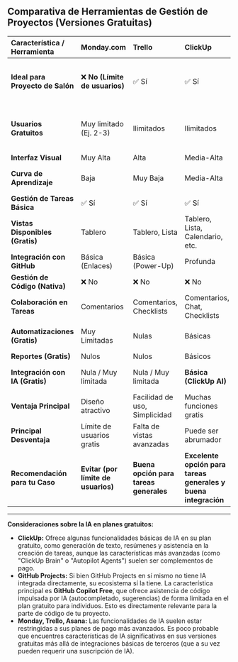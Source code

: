 
## Comparativa de Herramientas de Gestión de Proyectos (Versiones Gratuitas)

| Característica / Herramienta | Monday.com | Trello | ClickUp | Asana | GitHub Projects |
| :--------------------------- | :--------- | :----- | :------ | :---- | :-------------- |
| **Ideal para Proyecto de Salón** | ❌ **No (Límite de usuarios)** | ✅ Sí | ✅ Sí | ⚠️ Puede ser limitado (Revisar usuarios gratis) | ✅ Sí |
| **Usuarios Gratuitos** | Muy limitado (Ej. 2-3) | Ilimitados | Ilimitados | Típicamente hasta 15 | Ilimitados (para colaboradores en repositorios) |
| **Interfaz Visual** | Muy Alta | Alta | Media-Alta | Media | Media |
| **Curva de Aprendizaje** | Baja | Muy Baja | Media-Alta | Baja | Media (si no se usa GitHub) |
| **Gestión de Tareas Básica** | ✅ Sí | ✅ Sí | ✅ Sí | ✅ Sí | ✅ Sí |
| **Vistas Disponibles (Gratis)** | Tablero | Tablero, Lista | Tablero, Lista, Calendario, etc. | Lista, Tablero | Tablero, Issues |
| **Integración con GitHub** | Básica (Enlaces) | Básica (Power-Up) | Profunda | Media | **Nativa y Profunda** |
| **Gestión de Código (Nativa)** | ❌ No | ❌ No | ❌ No | ❌ No | ✅ **Sí** |
| **Colaboración en Tareas** | Comentarios | Comentarios, Checklists | Comentarios, Chat, Checklists | Comentarios, Checklists | Comentarios (Issues) |
| **Automatizaciones (Gratis)** | Muy Limitadas | Nulas | Básicas | Nulas | Básicas (GitHub Actions) |
| **Reportes (Gratis)** | Nulos | Nulos | Básicos | Nulos | Nulos |
| **Integración con IA (Gratis)** | Nula / Muy limitada | Nula / Muy limitada | **Básica (ClickUp AI)** | Nula / Muy limitada | **Básica (GitHub Copilot Free)** |
| **Ventaja Principal** | Diseño atractivo | Facilidad de uso, Simplicidad | Muchas funciones gratis | Organización clara de tareas | Integración con código |
| **Principal Desventaja** | Límite de usuarios gratis | Falta de vistas avanzadas | Puede ser abrumador | Límite de usuarios gratis | Menos generalista |
| **Recomendación para tu Caso** | **Evitar (por límite de usuarios)** | **Buena opción para tareas generales** | **Excelente opción para tareas generales y buena integración** | **Evaluar límite de usuarios** | **Indispensable para la parte de código** |

---

**Consideraciones sobre la IA en planes gratuitos:**

* **ClickUp:** Ofrece algunas funcionalidades básicas de IA en su plan gratuito, como generación de texto, resúmenes y asistencia en la creación de tareas, aunque las características más avanzadas (como "ClickUp Brain" o "Autopilot Agents") suelen ser complementos de pago.
* **GitHub Projects:** Si bien GitHub Projects en sí mismo no tiene IA integrada directamente, su ecosistema sí la tiene. La característica principal es **GitHub Copilot Free**, que ofrece asistencia de código impulsada por IA (autocompletado, sugerencias) de forma limitada en el plan gratuito para individuos. Esto es directamente relevante para la parte de código de tu proyecto.
* **Monday, Trello, Asana:** Las funcionalidades de IA suelen estar restringidas a sus planes de pago más avanzados. Es poco probable que encuentres características de IA significativas en sus versiones gratuitas más allá de integraciones básicas de terceros (que a su vez pueden requerir una suscripción de IA).

